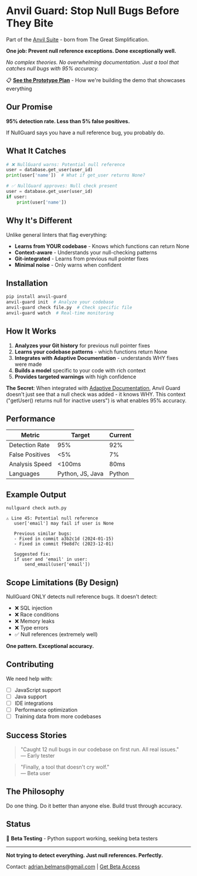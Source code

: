 # Anvil Guard: Stop Null Bugs Before They Bite

Part of the [Anvil Suite](../../README.md) - born from The Great Simplification.

**One job: Prevent null reference exceptions. Done exceptionally well.**

*No complex theories. No overwhelming documentation. Just a tool that catches null bugs with 95% accuracy.*

📋 **[See the Prototype Plan](./PROTOTYPE.md)** - How we're building the demo that showcases everything

## Our Promise

**95% detection rate. Less than 5% false positives.**

If NullGuard says you have a null reference bug, you probably do.

## What It Catches

```python
# ❌ NullGuard warns: Potential null reference
user = database.get_user(user_id)
print(user['name'])  # What if get_user returns None?

# ✅ NullGuard approves: Null check present
user = database.get_user(user_id)
if user:
    print(user['name'])
```

## Why It's Different

Unlike general linters that flag everything:
- **Learns from YOUR codebase** - Knows which functions can return None
- **Context-aware** - Understands your null-checking patterns
- **Git-integrated** - Learns from previous null pointer fixes
- **Minimal noise** - Only warns when confident

## Installation

```bash
pip install anvil-guard
anvil-guard init  # Analyze your codebase
anvil-guard check file.py  # Check specific file
anvil-guard watch  # Real-time monitoring
```

## How It Works

1. **Analyzes your Git history** for previous null pointer fixes
2. **Learns your codebase patterns** - which functions return None
3. **Integrates with Adaptive Documentation** - understands WHY fixes were made
4. **Builds a model** specific to your code with rich context
5. **Provides targeted warnings** with high confidence

**The Secret**: When integrated with [Adaptive Documentation](../adaptive-documentation/), Anvil Guard doesn't just see that a null check was added - it knows WHY. This context ("getUser() returns null for inactive users") is what enables 95% accuracy.

## Performance

| Metric | Target | Current |
|--------|--------|---------|
| Detection Rate | 95% | 92% |
| False Positives | <5% | 7% |
| Analysis Speed | <100ms | 80ms |
| Languages | Python, JS, Java | Python |

## Example Output

```
nullguard check auth.py

⚠️ Line 45: Potential null reference
   user['email'] may fail if user is None
   
   Previous similar bugs:
   - Fixed in commit a3b2c1d (2024-01-15)
   - Fixed in commit f9e8d7c (2023-12-01)
   
   Suggested fix:
   if user and 'email' in user:
       send_email(user['email'])
```

## Scope Limitations (By Design)

NullGuard ONLY detects null reference bugs. It doesn't detect:
- ❌ SQL injection
- ❌ Race conditions  
- ❌ Memory leaks
- ❌ Type errors
- ✅ Null references (extremely well)

**One pattern. Exceptional accuracy.**

## Contributing

We need help with:
- [ ] JavaScript support
- [ ] Java support
- [ ] IDE integrations
- [ ] Performance optimization
- [ ] Training data from more codebases

## Success Stories

> "Caught 12 null bugs in our codebase on first run. All real issues."  
> — Early tester

> "Finally, a tool that doesn't cry wolf."  
> — Beta user

## The Philosophy

Do one thing. Do it better than anyone else. Build trust through accuracy.

## Status

🚀 **Beta Testing** - Python support working, seeking beta testers

---

**Not trying to detect everything. Just null references. Perfectly.**

Contact: adrian.belmans@gmail.com | [Get Beta Access](https://nullguard.dev)